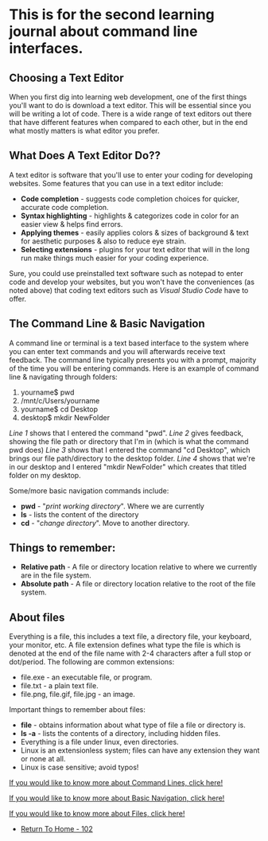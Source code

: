 # This is for the second learning journal about command line interfaces.

## Choosing a Text Editor

When you first dig into learning web development, one of the first things you'll want to do is download a text editor. This will be essential since you will be writing a lot of code. There is a wide range of text editors out there that have different features when compared to each other, but in the end what mostly matters is what editor you prefer.

## What Does A Text Editor Do??

A text editor is software that you'll use to enter your coding for developing websites.
Some features that you can use in a text editor include:

* __Code completion__ - suggests code completion choices for quicker, accurate code completion.
* __Syntax highlighting__ - highlights & categorizes code in color for an easier view & helps find errors.
* __Applying themes__ - easily applies colors & sizes of background & text for aesthetic purposes & also to reduce eye strain.
* __Selecting extensions__ - plugins for your text editor that will in the long run make things much easier for your coding experience.

Sure, you could use preinstalled text software such as notepad to enter code and develop your websites, but you won't have the conveniences (as noted above) that coding text editors such as *Visual Studio Code* have to offer.


## The Command Line & Basic Navigation

A command line or terminal is a text based interface to the system where you can enter text commands and you will afterwards receive text feedback. The command line typically presents you with a prompt, majority of the time you will be entering commands. Here is an example of command line & navigating through folders:

1) yourname$ pwd
2) /mnt/c/Users/yourname
3) yourname$ cd Desktop
4) desktop$ mkdir NewFolder

*Line 1* shows that I entered the command "pwd".
*Line 2* gives feedback, showing the file path or directory that I'm in (which is what the command pwd does)
*Line 3* shows that I entered the command "cd Desktop", which brings our file path/directory to the desktop folder.
*Line 4* shows that we're in our desktop and I entered "mkdir NewFolder" which creates that titled folder on my desktop.

Some/more basic navigation commands include:
* __pwd__ - "_print working directory_". Where we are currently
* __ls__ - lists the content of the directory
* __cd__ - "_change directory_". Move to another directory.

## Things to remember:
* __Relative path__ - A file or directory location relative to where we currently are in the file system.
* __Absolute path__ - A file or directory location relative to the root of the file system.


## About files

Everything is a file, this includes a text file, a directory file, your keyboard, your monitor, etc. A file extension defines what type the file is which is denoted at the end of the file name with 2-4 characters after a full stop or dot/period. The following are common extensions:

* file.exe - an executable file, or program.
* file.txt - a plain text file.
* file.png, file.gif, file.jpg - an image.

Important things to remember about files:

* __file__ - obtains information about what type of file a file or directory is.
* __ls -a__ - lists the contents of a directory, including hidden files.
* Everything is a file under linux, even directories.
* Linux is an extensionless system; files can have any extension they want or none at all.
* Linux is case sensitive; avoid typos!

[If you would like to know more about Command Lines, click here!](https://ryanstutorials.net/linuxtutorial/commandline.php)

[If you would like to know more about Basic Navigation, click here!](https://ryanstutorials.net/linuxtutorial/navigation.php)

[If you would like to know more about Files, click here!](https://ryanstutorials.net/linuxtutorial/aboutfiles.php)


- [Return To Home - 102](/README.md)

